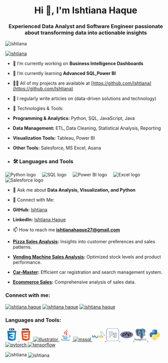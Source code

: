 <h1 align="center">Hi 👋, I'm Ishtiana Haque</h1>
<h3 align="center">Experienced Data Analyst and Software Engineer passionate about transforming data into actionable insights</h3>

<p align="left"> <img src="https://komarev.com/ghpvc/?username=ishtiana&label=Profile%20views&color=0e75b6&style=flat" alt="ishtiana" /> </p>

<p align="left"> <a href="https://github.com/ryo-ma/github-profile-trophy"><img src="https://github-profile-trophy.vercel.app/?username=ishtiana" alt="ishtiana" /></a> </p>

- 🔭 I’m currently working on **Business Intelligence Dashboards**

- 🌱 I’m currently learning **Advanced SQL,Power BI**

- 👨‍💻 All of my projects are available at [https://github.com/Ishtiana](https://github.com/Ishtiana)

- 📝 I regularly write articles on (data-driven solutions and technology)
- 🔧 Technologies & Tools:
- **Programming & Analytics:** Python, SQL, JavaScript, Java  
- **Data Management:** ETL, Data Cleaning, Statistical Analysis, Reporting  
- **Visualization Tools:** Tableau, Power BI  
- **Other Tools:** Salesforce, MS Excel, Asana

  
- <h3 align="left">🛠 Languages and Tools</h3>
<div align="left">
  <img src="https://cdn.jsdelivr.net/gh/devicons/devicon/icons/python/python-original.svg" height="40" alt="Python logo" />
  <img width="12" />
  <img src="https://cdn.jsdelivr.net/gh/devicons/devicon/icons/sqlite/sqlite-original.svg" height="40" alt="SQL logo" />
  <img width="12" />
  <img src="https://upload.wikimedia.org/wikipedia/commons/c/cf/New_Power_BI_Logo.svg" height="40" alt="Power BI logo" />
  <img width="12" />
  <img src="https://cdn.jsdelivr.net/gh/devicons/devicon/icons/java/java-original.svg" height="40" alt="Excel logo" />
  <img width="12" />
  <img src="https://cdn.jsdelivr.net/gh/devicons/devicon/icons/salesforce/salesforce-original.svg" height="40" alt="Salesforce logo" />
  </div>

- 💬 Ask me about **Data Analysis, Visualization, and Python**
- 🔗 Connect with Me:
- **GitHub:** [Ishtiana](https://github.com/Ishtiana)  
- **LinkedIn:** [Ishtiana Haque](https://linkedin.com/in/ishtiana-haque)  

- 📫 How to reach me **ishtianahaque27@gmail.com**
-  **[Pizza Sales Analysis](https://github.com/Ishtiana/PIZZA_SALES):** Insights into customer preferences and sales patterns.  
- **[Vending Machine Sales Analysis](https://github.com/Ishtiana/vending_machine_sales):** Optimized stock levels and product performance.  
- **[Car-Master](https://github.com/Ishtiana/CAR-MASTER):** Efficient car registration and search management system.  
- **[Ecommerce Sales](https://github.com/Ishtiana/ECOMMERCE_SALES):** Comprehensive analysis of sales data.  


<h3 align="left">Connect with me:</h3>
<p align="left">
<a href="https://linkedin.com/in/ishtiana haque" target="blank"><img align="center" src="https://raw.githubusercontent.com/rahuldkjain/github-profile-readme-generator/master/src/images/icons/Social/linked-in-alt.svg" alt="ishtiana haque" height="30" width="40" /></a>
<a href="https://kaggle.com/ishtiana haque" target="blank"><img align="center" src="https://raw.githubusercontent.com/rahuldkjain/github-profile-readme-generator/master/src/images/icons/Social/kaggle.svg" alt="ishtiana haque" height="30" width="40" /></a>
<a href="https://fb.com/ishtiana haque" target="blank"><img align="center" src="https://raw.githubusercontent.com/rahuldkjain/github-profile-readme-generator/master/src/images/icons/Social/facebook.svg" alt="ishtiana haque" height="30" width="40" /></a>
</p>

<h3 align="left">Languages and Tools:</h3>
<p align="left"> <a href="https://www.w3schools.com/css/" target="_blank" rel="noreferrer"> <img src="https://raw.githubusercontent.com/devicons/devicon/master/icons/css3/css3-original-wordmark.svg" alt="css3" width="40" height="40"/> </a> <a href="https://www.w3.org/html/" target="_blank" rel="noreferrer"> <img src="https://raw.githubusercontent.com/devicons/devicon/master/icons/html5/html5-original-wordmark.svg" alt="html5" width="40" height="40"/> </a> <a href="https://www.adobe.com/in/products/illustrator.html" target="_blank" rel="noreferrer"> <img src="https://www.vectorlogo.zone/logos/adobe_illustrator/adobe_illustrator-icon.svg" alt="illustrator" width="40" height="40"/> </a> <a href="https://www.java.com" target="_blank" rel="noreferrer"> <img src="https://raw.githubusercontent.com/devicons/devicon/master/icons/java/java-original.svg" alt="java" width="40" height="40"/> </a> <a href="https://www.microsoft.com/en-us/sql-server" target="_blank" rel="noreferrer"> <img src="https://www.svgrepo.com/show/303229/microsoft-sql-server-logo.svg" alt="mssql" width="40" height="40"/> </a> <a href="https://www.mysql.com/" target="_blank" rel="noreferrer"> <img src="https://raw.githubusercontent.com/devicons/devicon/master/icons/mysql/mysql-original-wordmark.svg" alt="mysql" width="40" height="40"/> </a> <a href="https://www.photoshop.com/en" target="_blank" rel="noreferrer"> <img src="https://raw.githubusercontent.com/devicons/devicon/master/icons/photoshop/photoshop-line.svg" alt="photoshop" width="40" height="40"/> </a> <a href="https://www.php.net" target="_blank" rel="noreferrer"> <img src="https://raw.githubusercontent.com/devicons/devicon/master/icons/php/php-original.svg" alt="php" width="40" height="40"/> </a> <a href="https://www.postgresql.org" target="_blank" rel="noreferrer"> <img src="https://raw.githubusercontent.com/devicons/devicon/master/icons/postgresql/postgresql-original-wordmark.svg" alt="postgresql" width="40" height="40"/> </a> <a href="https://www.python.org" target="_blank" rel="noreferrer"> <img src="https://raw.githubusercontent.com/devicons/devicon/master/icons/python/python-original.svg" alt="python" width="40" height="40"/> </a> <a href="https://pytorch.org/" target="_blank" rel="noreferrer"> <img src="https://www.vectorlogo.zone/logos/pytorch/pytorch-icon.svg" alt="pytorch" width="40" height="40"/> </a> <a href="https://www.tensorflow.org" target="_blank" rel="noreferrer"> <img src="https://www.vectorlogo.zone/logos/tensorflow/tensorflow-icon.svg" alt="tensorflow" width="40" height="40"/> </a> </p>

<p><img align="left" src="https://github-readme-stats.vercel.app/api/top-langs?username=ishtiana&show_icons=true&locale=en&layout=compact" alt="ishtiana" /></p>

<p>&nbsp;<img align="center" src="https://github-readme-stats.vercel.app/api?username=ishtiana&show_icons=true&locale=en" alt="ishtiana" /></p>
